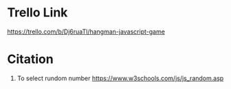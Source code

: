# Trello Link
https://trello.com/b/Dj6ruaTl/hangman-javascript-game

# Citation
1) To select rundom number https://www.w3schools.com/js/js_random.asp
